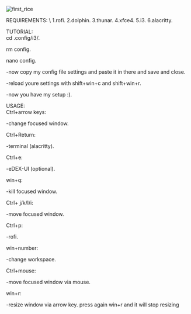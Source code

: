 ![first_rice](https://github.com/h435er/Dotfiles-for-i3-wm/assets/126166023/0c670b0f-19d2-40c6-9aa2-1abe7f56b56d)

REQUIREMENTS: \\
1.rofi. 
2.dolphin. 
3.thunar. 
4.xfce4. 
5.i3. 
6.alacritty. 


TUTORIAL:  
cd .config/i3/. 

rm config. 

nano config. 

-now copy my config file settings and paste it in there and save and close. 

-reload youre settings with shift+win+c and shift+win+r. 

-now you have my setup :). 

USAGE:  
Ctrl+arrow keys:  

-change focused window. 

Ctrl+Return:  

-terminal (alacritty). 

Ctrl+e:  

-eDEX-UI (optional). 

win+q:  

-kill focused window. 

Ctrl+ j/k/l/i:  

-move focused window. 

Ctrl+p:  

-rofi. 

win+number:  

-change workspace. 

Ctrl+mouse:  

-move focused window via mouse. 

win+r:  

-resize window via arrow key. press again win+r and it will stop resizing


